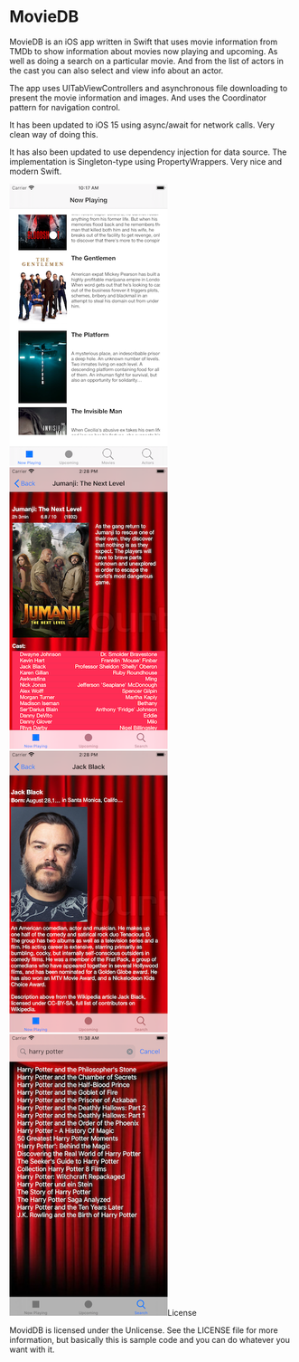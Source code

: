 # MovieDB

MovieDB is an iOS app written in Swift that uses movie information from TMDb to show information about movies now playing and upcoming. As well as doing a search on a particular movie. And from the list of actors in the cast you can also select and view info about an actor.

The app uses UITabViewControllers and asynchronous file downloading to present the movie information and images. And uses the Coordinator pattern for navigation control.

It has been updated to iOS 15 using async/await for network calls. Very clean way of doing this.

It has also been updated to use dependency injection for data source. The implementation is Singleton-type using PropertyWrappers. Very nice and modern Swift.




<img src="Screenshot-NowPlaying.png" style="margin-right: 60px;">
<img src="Screenshot-Movie.png">


<img src="Screenshot-Actor.png" style="margin-right: 60px;">
<img src="Screenshot-Search.png"


## License

MovidDB is licensed under the Unlicense. See the LICENSE file for more information, but basically this is sample code and you can do whatever you want with it.